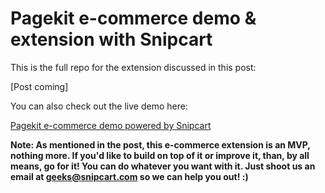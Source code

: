 # Pagekit e-commerce demo & extension with Snipcart

This is the full repo for the extension discussed in this post:

[Post coming]

You can also check out the live demo here:

[Pagekit e-commerce demo powered by Snipcart](https://pagekit-snipcart.herokuapp.com/)

**Note: As mentioned in the post, this e-commerce extension is an MVP, nothing more. If you'd like to build on top of it or improve it, than, by all means, go for it! You can do whatever you want with it. Just shoot us an email at geeks@snipcart.com so we can help you out! :)**
